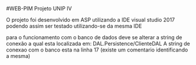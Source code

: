 #WEB-PIM
Projeto UNIP IV
 
O projeto foi desenvolvido em ASP utilizando a IDE visual studio 2017 
podendo assim ser testado utilizando-se da mesma IDE 
 
para o funcionamento com o banco de dados deve se alterar a string de conexão a qual esta localizada em:
DAL.Persistence/ClienteDAL
A string de conexao com o banco esta na linha 17 (existe um comentario identificando a mesma)

